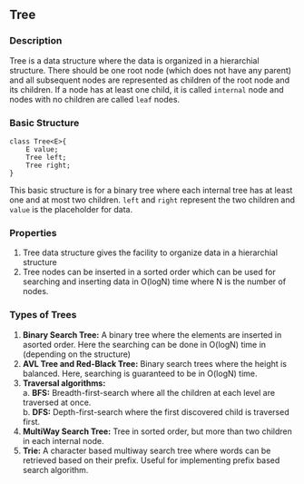 ## Tree

### Description

Tree is a data structure where the data is organized in a hierarchial structure. There should be one root node (which
does not have any parent) and all subsequent nodes are represented as children of the root node and its children. If a
node has at least one child, it is called `internal` node and nodes with no children are called `leaf` nodes.

### Basic Structure

```
class Tree<E>{
    E value;
    Tree left;
    Tree right;
}
```

This basic structure is for a binary tree where each internal tree has at least one and at most two children. `left`
and `right` represent the two children and `value` is the placeholder for data.

### Properties

1. Tree data structure gives the facility to organize data in a hierarchial structure
2. Tree nodes can be inserted in a sorted order which can be used for searching and inserting data in O(logN) time where
   N is the number of nodes.

### Types of Trees

1. **Binary Search Tree:** A binary tree where the elements are inserted in asorted order. Here the searching can be
   done in O(logN) time in (depending on the structure)
2. **AVL Tree and Red-Black Tree:** Binary search trees where the height is balanced. Here, searching is guaranteed to
   be in O(logN) time.
3. **Traversal algorithms:** <br>
   a.  **BFS:** Breadth-first-search where all the children at each level are traversed at once. <br>
   b. **DFS:** Depth-first-search where the first discovered child is traversed first.
4. **MultiWay Search Tree:** Tree in sorted order, but more than two children in each internal node.
5. **Trie:** A character based multiway search tree where words can be retrieved based on their prefix. Useful for
   implementing prefix based search algorithm.